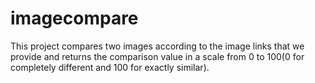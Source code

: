 # imagecompare
This project compares two images according to the image links that we provide and returns the comparison value in a scale from 0 to 100(0 for completely different and 100 for exactly similar).
